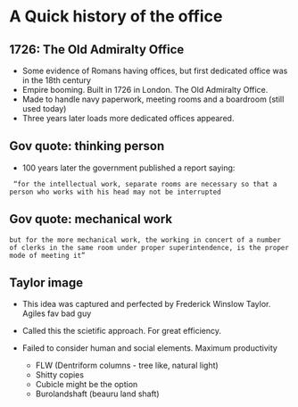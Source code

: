 # A Quick history of the office

## 1726: The Old Admiralty Office

* Some evidence of Romans having offices, but first dedicated office was in the 18th century
* Empire booming. Built in 1726 in London. The Old Admiralty Office. 
* Made to handle navy paperwork, meeting rooms and a boardroom (still used today)
* Three years later loads more dedicated offices appeared.

## Gov quote: thinking person

* 100 years later the government published a report saying:

```
 “for the intellectual work, separate rooms are necessary so that a person who works with his head may not be interrupted 
```

## Gov quote: mechanical work

```
but for the more mechanical work, the working in concert of a number of clerks in the same room under proper superintendence, is the proper mode of meeting it”
```

## Taylor image

* This idea was captured and perfected by Frederick Winslow Taylor. Agiles fav bad guy
* Called this the scietific approach. For great efficiency.
* Failed to consider human and social elements. Maximum productivity



  * FLW (Dentriform columns - tree like, natural light)
   * Shitty copies
  * Cubicle might be the option
  * Burolandshaft (beauru land shaft)